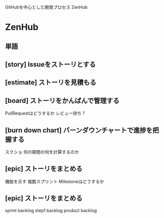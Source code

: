 GitHubを中心とした開発プロセス ZenHub

# ZenHub
## 単語

## [story] Issueをストーリとする

## [estimate] ストーリを見積もる

## [board] ストーリをかんばんで管理する
PullRequestはどうするか
レビュー待ち？

## [burn down chart] バーンダウンチャートで進捗を把握する
スクショ
何の期間の何を計算するのか

## [epic] ストーリをまとめる
機能を示す
複数スプリント
Milestoneはどうするか

## [epic] ストーリをまとめる
sprint backlog
step1 backlog
product backlog
